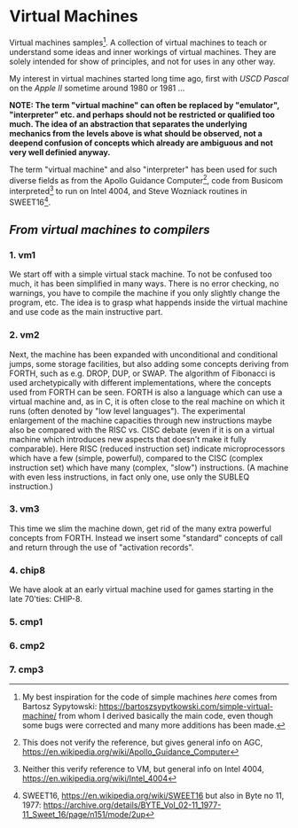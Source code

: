 # Virtual Machines

Virtual machines samples[^1]. A collection of virtual machines to teach or understand some
ideas and inner workings of virtual machines. They are solely intended for show of principles,
and not for uses in any other way.

[^1]: My best inspiration for the code of simple machines *here* comes from Bartosz Sypytowski:
https://bartoszsypytkowski.com/simple-virtual-machine/ from whom I derived basically the main
code, even though some bugs were corrected and many more additions has been made.

My interest in virtual machines started long time ago, first with *USCD Pascal* on the *Apple II*
sometime around 1980 or 1981 ...

__NOTE: The term "virtual machine" can often be replaced by "emulator", "interpreter" etc. and
perhaps should not be restricted or qualified too much. The idea of an abstraction that separates
the underlying mechanics from the levels above is what should be observed, not a deepend confusion
of concepts which already are ambiguous and not very well definied anyway.__

The term "virtual machine" and also "interpreter" has been used for such diverse fields as from the
Apollo Guidance Computer[^2], code from Busicom interpreted[^3] to run on Intel 4004,
and Steve Wozniack routines in SWEET16[^4].

[^2]: This does not verify the reference, but gives general info on AGC,
https://en.wikipedia.org/wiki/Apollo_Guidance_Computer 
[^3]: Neither this verify reference to VM, but general info on Intel 4004,
https://en.wikipedia.org/wiki/Intel_4004
[^4]: SWEET16, https://en.wikipedia.org/wiki/SWEET16 but also in Byte no 11, 1977:
https://archive.org/details/BYTE_Vol_02-11_1977-11_Sweet_16/page/n151/mode/2up

## *From virtual machines to compilers*

### 1. vm1

We start off with a simple virtual stack machine. To not be confused too much, it has been simplified
in many ways. There is no error checking, no warnings, you have to compile the machine if you only
slightly change the program, etc. The idea is to grasp what happends inside the virtual machine
and use code as the main instructive part.

### 2. vm2

Next, the machine has been expanded with unconditional and conditional jumps, some
storage facilities, but also adding some concepts deriving from FORTH, such as e.g. DROP,
DUP, or SWAP. The algorithm of Fibonacci is used archetypically with different
implementations, where the concepts used from FORTH can be seen. FORTH is also a
language which can use a virtual machine and, as in C, it is often close to the real machine
on which it runs (often denoted by "low level languages"). The experimental
enlargement of the machine capacities through new instructions maybe also be compared
with the RISC vs. CISC debate (even if it is on a virtual machine which introduces new
aspects that doesn't make it fully comparable). Here RISC (reduced instruction set) indicate
microprocessors which have a few (simple, powerful), compared to the CISC (complex
instruction set) which have many (complex, "slow") instructions. (A machine with even less
instructions, in fact only one, use only the SUBLEQ instruction.)

### 3. vm3

This time we slim the machine down, get rid of the many extra powerful concepts from FORTH.
Instead we insert some "standard" concepts of call and return through the use of "activation records".


### 4. chip8

We have alook at an early virtual machine used for games starting in the late 70'ties: CHIP-8. 

### 5. cmp1

### 6. cmp2

### 7. cmp3

